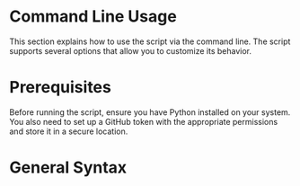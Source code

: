 # Command Line Usage
This section explains how to use the script via the command line. The script supports several options that allow you to customize its behavior.

# Prerequisites
Before running the script, ensure you have Python installed on your system. You also need to set up a GitHub token with the appropriate permissions and store it in a secure location.

# General Syntax
